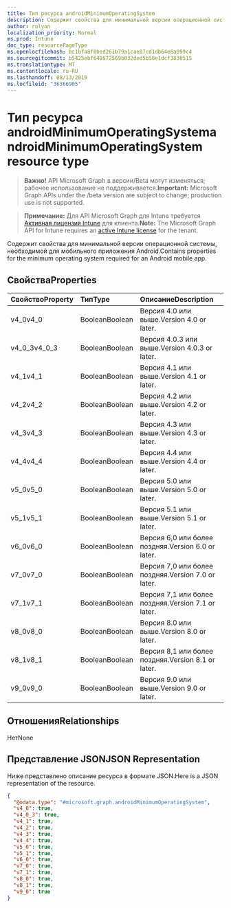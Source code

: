 ```yaml
---
title: Тип ресурса androidMinimumOperatingSystem
description: Содержит свойства для минимальной версии операционной системы, необходимой для мобильного приложения Android.
author: rolyon
localization_priority: Normal
ms.prod: Intune
doc_type: resourcePageType
ms.openlocfilehash: bc1bfa8f0bed261b79a1cae87cd1db64e8a099c4
ms.sourcegitcommit: b5425ebf648572569b032ded5b56e1dcf3830515
ms.translationtype: MT
ms.contentlocale: ru-RU
ms.lasthandoff: 08/13/2019
ms.locfileid: "36366905"
---
```

# <a name="androidminimumoperatingsystem-resource-type"></a><span data-ttu-id="c5be3-103">Тип ресурса androidMinimumOperatingSystem</span><span class="sxs-lookup"><span data-stu-id="c5be3-103">androidMinimumOperatingSystem resource type</span></span>

> <span data-ttu-id="c5be3-104">**Важно!** API Microsoft Graph в версии/Beta могут изменяться; рабочее использование не поддерживается.</span><span class="sxs-lookup"><span data-stu-id="c5be3-104">**Important:** Microsoft Graph APIs under the /beta version are subject to change; production use is not supported.</span></span>

> <span data-ttu-id="c5be3-105">**Примечание:** Для API Microsoft Graph для Intune требуется [Активная лицензия Intune](https://go.microsoft.com/fwlink/?linkid=839381) для клиента.</span><span class="sxs-lookup"><span data-stu-id="c5be3-105">**Note:** The Microsoft Graph API for Intune requires an [active Intune license](https://go.microsoft.com/fwlink/?linkid=839381) for the tenant.</span></span>

<span data-ttu-id="c5be3-106">Содержит свойства для минимальной версии операционной системы, необходимой для мобильного приложения Android.</span><span class="sxs-lookup"><span data-stu-id="c5be3-106">Contains properties for the minimum operating system required for an Android mobile app.</span></span>

## <a name="properties"></a><span data-ttu-id="c5be3-107">Свойства</span><span class="sxs-lookup"><span data-stu-id="c5be3-107">Properties</span></span>
|<span data-ttu-id="c5be3-108">Свойство</span><span class="sxs-lookup"><span data-stu-id="c5be3-108">Property</span></span>|<span data-ttu-id="c5be3-109">Тип</span><span class="sxs-lookup"><span data-stu-id="c5be3-109">Type</span></span>|<span data-ttu-id="c5be3-110">Описание</span><span class="sxs-lookup"><span data-stu-id="c5be3-110">Description</span></span>|
|:---|:---|:---|
|<span data-ttu-id="c5be3-111">v4_0</span><span class="sxs-lookup"><span data-stu-id="c5be3-111">v4_0</span></span>|<span data-ttu-id="c5be3-112">Boolean</span><span class="sxs-lookup"><span data-stu-id="c5be3-112">Boolean</span></span>|<span data-ttu-id="c5be3-113">Версия 4.0 или выше.</span><span class="sxs-lookup"><span data-stu-id="c5be3-113">Version 4.0 or later.</span></span>|
|<span data-ttu-id="c5be3-114">v4_0_3</span><span class="sxs-lookup"><span data-stu-id="c5be3-114">v4_0_3</span></span>|<span data-ttu-id="c5be3-115">Boolean</span><span class="sxs-lookup"><span data-stu-id="c5be3-115">Boolean</span></span>|<span data-ttu-id="c5be3-116">Версия 4.0.3 или выше.</span><span class="sxs-lookup"><span data-stu-id="c5be3-116">Version 4.0.3 or later.</span></span>|
|<span data-ttu-id="c5be3-117">v4_1</span><span class="sxs-lookup"><span data-stu-id="c5be3-117">v4_1</span></span>|<span data-ttu-id="c5be3-118">Boolean</span><span class="sxs-lookup"><span data-stu-id="c5be3-118">Boolean</span></span>|<span data-ttu-id="c5be3-119">Версия 4.1 или выше.</span><span class="sxs-lookup"><span data-stu-id="c5be3-119">Version 4.1 or later.</span></span>|
|<span data-ttu-id="c5be3-120">v4_2</span><span class="sxs-lookup"><span data-stu-id="c5be3-120">v4_2</span></span>|<span data-ttu-id="c5be3-121">Boolean</span><span class="sxs-lookup"><span data-stu-id="c5be3-121">Boolean</span></span>|<span data-ttu-id="c5be3-122">Версия 4.2 или выше.</span><span class="sxs-lookup"><span data-stu-id="c5be3-122">Version 4.2 or later.</span></span>|
|<span data-ttu-id="c5be3-123">v4_3</span><span class="sxs-lookup"><span data-stu-id="c5be3-123">v4_3</span></span>|<span data-ttu-id="c5be3-124">Boolean</span><span class="sxs-lookup"><span data-stu-id="c5be3-124">Boolean</span></span>|<span data-ttu-id="c5be3-125">Версия 4.3 или выше.</span><span class="sxs-lookup"><span data-stu-id="c5be3-125">Version 4.3 or later.</span></span>|
|<span data-ttu-id="c5be3-126">v4_4</span><span class="sxs-lookup"><span data-stu-id="c5be3-126">v4_4</span></span>|<span data-ttu-id="c5be3-127">Boolean</span><span class="sxs-lookup"><span data-stu-id="c5be3-127">Boolean</span></span>|<span data-ttu-id="c5be3-128">Версия 4.4 или выше.</span><span class="sxs-lookup"><span data-stu-id="c5be3-128">Version 4.4 or later.</span></span>|
|<span data-ttu-id="c5be3-129">v5_0</span><span class="sxs-lookup"><span data-stu-id="c5be3-129">v5_0</span></span>|<span data-ttu-id="c5be3-130">Boolean</span><span class="sxs-lookup"><span data-stu-id="c5be3-130">Boolean</span></span>|<span data-ttu-id="c5be3-131">Версия 5.0 или выше.</span><span class="sxs-lookup"><span data-stu-id="c5be3-131">Version 5.0 or later.</span></span>|
|<span data-ttu-id="c5be3-132">v5_1</span><span class="sxs-lookup"><span data-stu-id="c5be3-132">v5_1</span></span>|<span data-ttu-id="c5be3-133">Boolean</span><span class="sxs-lookup"><span data-stu-id="c5be3-133">Boolean</span></span>|<span data-ttu-id="c5be3-134">Версия 5.1 или выше.</span><span class="sxs-lookup"><span data-stu-id="c5be3-134">Version 5.1 or later.</span></span>|
|<span data-ttu-id="c5be3-135">v6_0</span><span class="sxs-lookup"><span data-stu-id="c5be3-135">v6_0</span></span>|<span data-ttu-id="c5be3-136">Boolean</span><span class="sxs-lookup"><span data-stu-id="c5be3-136">Boolean</span></span>|<span data-ttu-id="c5be3-137">Версия 6,0 или более поздняя.</span><span class="sxs-lookup"><span data-stu-id="c5be3-137">Version 6.0 or later.</span></span>|
|<span data-ttu-id="c5be3-138">v7_0</span><span class="sxs-lookup"><span data-stu-id="c5be3-138">v7_0</span></span>|<span data-ttu-id="c5be3-139">Boolean</span><span class="sxs-lookup"><span data-stu-id="c5be3-139">Boolean</span></span>|<span data-ttu-id="c5be3-140">Версия 7,0 или более поздняя.</span><span class="sxs-lookup"><span data-stu-id="c5be3-140">Version 7.0 or later.</span></span>|
|<span data-ttu-id="c5be3-141">v7_1</span><span class="sxs-lookup"><span data-stu-id="c5be3-141">v7_1</span></span>|<span data-ttu-id="c5be3-142">Boolean</span><span class="sxs-lookup"><span data-stu-id="c5be3-142">Boolean</span></span>|<span data-ttu-id="c5be3-143">Версия 7,1 или более поздняя.</span><span class="sxs-lookup"><span data-stu-id="c5be3-143">Version 7.1 or later.</span></span>|
|<span data-ttu-id="c5be3-144">v8_0</span><span class="sxs-lookup"><span data-stu-id="c5be3-144">v8_0</span></span>|<span data-ttu-id="c5be3-145">Boolean</span><span class="sxs-lookup"><span data-stu-id="c5be3-145">Boolean</span></span>|<span data-ttu-id="c5be3-146">Версия 8.0 или выше.</span><span class="sxs-lookup"><span data-stu-id="c5be3-146">Version 8.0 or later.</span></span>|
|<span data-ttu-id="c5be3-147">v8_1</span><span class="sxs-lookup"><span data-stu-id="c5be3-147">v8_1</span></span>|<span data-ttu-id="c5be3-148">Boolean</span><span class="sxs-lookup"><span data-stu-id="c5be3-148">Boolean</span></span>|<span data-ttu-id="c5be3-149">Версия 8,1 или более поздняя.</span><span class="sxs-lookup"><span data-stu-id="c5be3-149">Version 8.1 or later.</span></span>|
|<span data-ttu-id="c5be3-150">v9_0</span><span class="sxs-lookup"><span data-stu-id="c5be3-150">v9_0</span></span>|<span data-ttu-id="c5be3-151">Boolean</span><span class="sxs-lookup"><span data-stu-id="c5be3-151">Boolean</span></span>|<span data-ttu-id="c5be3-152">Версия 9.0 или выше.</span><span class="sxs-lookup"><span data-stu-id="c5be3-152">Version 9.0 or later.</span></span>|

## <a name="relationships"></a><span data-ttu-id="c5be3-153">Отношения</span><span class="sxs-lookup"><span data-stu-id="c5be3-153">Relationships</span></span>
<span data-ttu-id="c5be3-154">Нет</span><span class="sxs-lookup"><span data-stu-id="c5be3-154">None</span></span>

## <a name="json-representation"></a><span data-ttu-id="c5be3-155">Представление JSON</span><span class="sxs-lookup"><span data-stu-id="c5be3-155">JSON Representation</span></span>
<span data-ttu-id="c5be3-156">Ниже представлено описание ресурса в формате JSON.</span><span class="sxs-lookup"><span data-stu-id="c5be3-156">Here is a JSON representation of the resource.</span></span>
<!-- {
  "blockType": "resource",
  "@odata.type": "microsoft.graph.androidMinimumOperatingSystem"
}
-->
``` json
{
  "@odata.type": "#microsoft.graph.androidMinimumOperatingSystem",
  "v4_0": true,
  "v4_0_3": true,
  "v4_1": true,
  "v4_2": true,
  "v4_3": true,
  "v4_4": true,
  "v5_0": true,
  "v5_1": true,
  "v6_0": true,
  "v7_0": true,
  "v7_1": true,
  "v8_0": true,
  "v8_1": true,
  "v9_0": true
}
```



